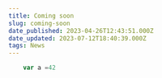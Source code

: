 ```yaml
---
title: Coming soon
slug: coming-soon
date_published: 2023-04-26T12:43:51.000Z
date_updated: 2023-07-12T18:40:39.000Z
tags: News
---
```

```javascript
    var a =42
```